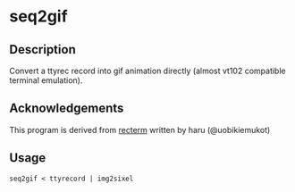 seq2gif
=======

Description
------------

Convert a ttyrec record into gif animation directly
(almost vt102 compatible terminal emulation).


Acknowledgements
----------------

This program is derived from [recterm](https://github.com/uobikiemukot/recterm) written by haru <uobikiemukot at gmail dot com> (@uobikiemukot)

Usage
-----

```
seq2gif < ttyrecord | img2sixel
```

